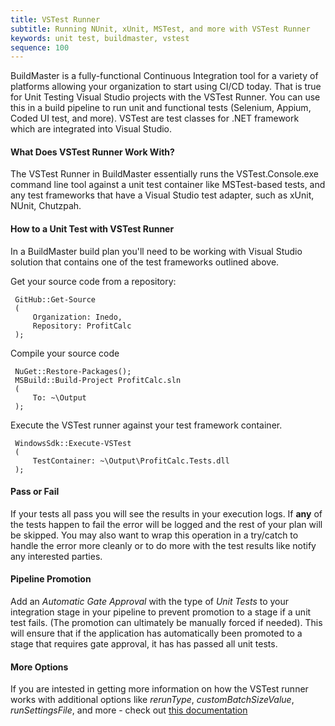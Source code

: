 ```yaml
---
title: VSTest Runner 
subtitle: Running NUnit, xUnit, MSTest, and more with VSTest Runner
keywords: unit test, buildmaster, vstest
sequence: 100
---
```


BuildMaster is a fully-functional Continuous Integration tool for a variety of platforms allowing your organization to start using CI/CD today. 
That is true for Unit Testing Visual Studio projects with the VSTest Runner. You can use this in a build pipeline to run unit and functional tests (Selenium, Appium, Coded UI test, and more). VSTest are test classes for .NET framework which are integrated into Visual Studio.

#### What Does VSTest Runner Work With?
The VSTest Runner in BuildMaster essentially runs the VSTest.Console.exe command line tool against a unit test container like MSTest-based tests, and any test frameworks that have a Visual Studio test adapter, such as xUnit, NUnit, Chutzpah.

#### How to a Unit Test with VSTest Runner

In a BuildMaster build plan you'll need to be working with Visual Studio solution that contains one of the test frameworks outlined above. 

Get your source code from a repository:

```
 GitHub::Get-Source
 (
     Organization: Inedo,
     Repository: ProfitCalc
 );
```    

Compile your source code
```
 NuGet::Restore-Packages();
 MSBuild::Build-Project ProfitCalc.sln
 (  
     To: ~\Output
 );
```

Execute the VSTest runner against your test framework container. 
```
 WindowsSdk::Execute-VSTest
 (
     TestContainer: ~\Output\ProfitCalc.Tests.dll
 );
```

#### Pass or Fail
If your tests all pass you will see the results in your execution logs.  If __any__ of the tests happen to fail the error will be logged and the rest of your plan will be skipped. You may also want to wrap this operation in a try/catch to handle the error more cleanly or to do more with the test results like notify any interested parties. 

#### Pipeline Promotion 
Add an _Automatic Gate Approval_ with the type of _Unit Tests_ to your integration stage in your pipeline to prevent promotion to a stage if a unit test fails. (The promotion can ultimately be manually forced if needed). This will ensure that if the application has automatically been promoted to a stage that requires gate approval, it has has passed all unit tests. 

#### More Options
If you are intested in getting more information on how the VSTest runner works with additional options like _rerunType_, _customBatchSizeValue_, _runSettingsFile_, and more - check out [this documentation](https://docs.microsoft.com/en-us/azure/devops/pipelines/tasks/test/vstest?view=azure-devops)
